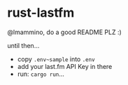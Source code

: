 # rust-lastfm

@lmammino, do a good README PLZ :)

until then...

- copy `.env~sample` into `.env`
- add your last.fm API Key in there
- run: `cargo run`...
